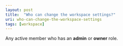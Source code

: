 ```yaml
---
layout: post
title:  "Who can change the workspace settings?"
uri: who-can-change-the-workspace-settings
tags: [workspace]
---
```


<p>
    Any active member who has an <strong>admin</strong> or <strong>owner</strong> role.
</p>
